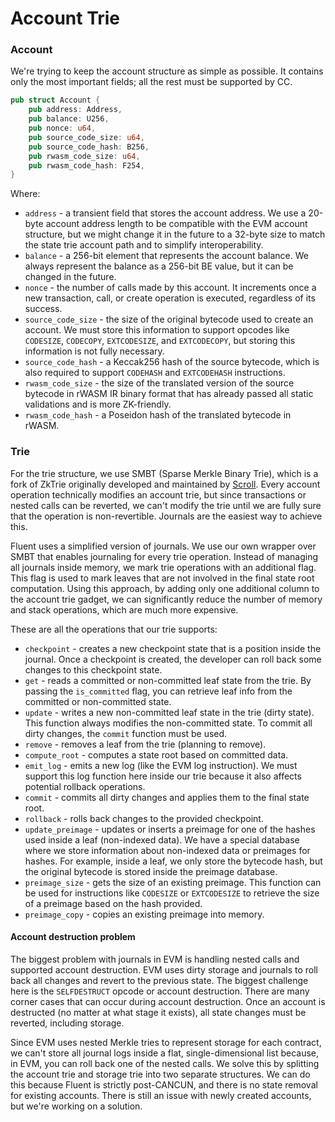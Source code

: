 # Account Trie

### Account

We're trying to keep the account structure as simple as possible.
It contains only the most important fields; all the rest must be supported by CC.

```rust
pub struct Account {
    pub address: Address,
    pub balance: U256,
    pub nonce: u64,
    pub source_code_size: u64,
    pub source_code_hash: B256,
    pub rwasm_code_size: u64,
    pub rwasm_code_hash: F254,
}
```

Where:
- `address` - a transient field that stores the account address. We use a 20-byte account address length to be compatible with the EVM account structure, but we might change it in the future to a 32-byte size to match the state trie account path and to simplify interoperability.
- `balance` - a 256-bit element that represents the account balance. We always represent the balance as a 256-bit BE value, but it can be changed in the future.
- `nonce` - the number of calls made by this account. It increments once a new transaction, call, or create operation is executed, regardless of its success.
- `source_code_size` - the size of the original bytecode used to create an account. We must store this information to support opcodes like `CODESIZE`, `CODECOPY`, `EXTCODESIZE`, and `EXTCODECOPY`, but storing this information is not fully necessary.
- `source_code_hash` - a Keccak256 hash of the source bytecode, which is also required to support `CODEHASH` and `EXTCODEHASH` instructions.
- `rwasm_code_size` - the size of the translated version of the source bytecode in rWASM IR binary format that has already passed all static validations and is more ZK-friendly.
- `rwasm_code_hash` - a Poseidon hash of the translated bytecode in rWASM.

### Trie

For the trie structure, we use SMBT (Sparse Merkle Binary Trie), which is a fork of ZkTrie originally developed and maintained by [Scroll](https://docs.scroll.io/en/technology/sequencer/zktrie/).
Every account operation technically modifies an account trie, but since transactions or nested calls can be reverted, we can't modify the trie until we are fully sure that the operation is non-revertible.
Journals are the easiest way to achieve this.

Fluent uses a simplified version of journals.
We use our own wrapper over SMBT that enables journaling for every trie operation.
Instead of managing all journals inside memory, we mark trie operations with an additional flag.
This flag is used to mark leaves that are not involved in the final state root computation.
Using this approach, by adding only one additional column to the account trie gadget, we can significantly reduce the number of memory and stack operations, which are much more expensive.

These are all the operations that our trie supports:
- `checkpoint` - creates a new checkpoint state that is a position inside the journal. Once a checkpoint is created, the developer can roll back some changes to this checkpoint state.
- `get` - reads a committed or non-committed leaf state from the trie. By passing the `is_committed` flag, you can retrieve leaf info from the committed or non-committed state.
- `update` - writes a new non-committed leaf state in the trie (dirty state). This function always modifies the non-committed state. To commit all dirty changes, the `commit` function must be used.
- `remove` - removes a leaf from the trie (planning to remove).
- `compute_root` - computes a state root based on committed data.
- `emit_log` - emits a new log (like the EVM log instruction). We must support this log function here inside our trie because it also affects potential rollback operations.
- `commit` - commits all dirty changes and applies them to the final state root.
- `rollback` - rolls back changes to the provided checkpoint.
- `update_preimage` - updates or inserts a preimage for one of the hashes used inside a leaf (non-indexed data). We have a special database where we store information about non-indexed data or preimages for hashes. For example, inside a leaf, we only store the bytecode hash, but the original bytecode is stored inside the preimage database.
- `preimage_size` - gets the size of an existing preimage. This function can be used for instructions like `CODESIZE` or `EXTCODESIZE` to retrieve the size of a preimage based on the hash provided.
- `preimage_copy` - copies an existing preimage into memory.

#### Account destruction problem

The biggest problem with journals in EVM is handling nested calls and supported account destruction.
EVM uses dirty storage and journals to roll back all changes and revert to the previous state.
The biggest challenge here is the `SELFDESTRUCT` opcode or account destruction.
There are many corner cases that can occur during account destruction.
Once an account is destructed (no matter at what stage it exists), all state changes must be reverted, including storage.

Since EVM uses nested Merkle tries to represent storage for each contract, we can't store all journal logs inside a flat, single-dimensional list because, in EVM, you can roll back one of the nested calls.
We solve this by splitting the account trie and storage trie into two separate structures.
We can do this because Fluent is strictly post-CANCUN, and there is no state removal for existing accounts.
There is still an issue with newly created accounts, but we're working on a solution.